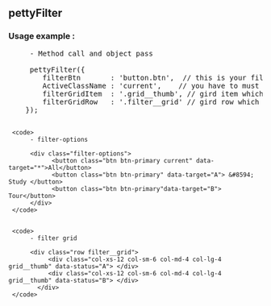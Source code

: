 ## pettyFilter 
### Usage example :

<pre>
     - Method call and object pass
  
     pettyFilter({
        filterBtn       : 'button.btn',  // this is your filter button which is the get targated value
        ActiveClassName : 'current',    // you have to must use by class name
        filterGridItem  : '.grid__thumb', // gird item which is your filter item
        filterGridRow   : '.filter__grid' // gird row which is the parrent of  filter item or grid item
    });
    
</pre>

     <code>
          - filter-options
          
          <div class="filter-options">
                <button class="btn btn-primary current" data-target="*">All</button>
                <button class="btn btn-primary" data-target="A"> &#8594; Study </button>
                <button class="btn btn-primary"data-target="B"> Tour</button>
          </div>
     </code>


     <code>
          - filter grid
          
          <div class="row filter__grid">
               <div class="col-xs-12 col-sm-6 col-md-4 col-lg-4 grid__thumb" data-status="A"> </div>
               <div class="col-xs-12 col-sm-6 col-md-4 col-lg-4 grid__thumb" data-status="B"> </div>
            </div>
     </code>



      
